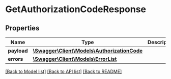 # GetAuthorizationCodeResponse

## Properties
Name | Type | Description | Notes
------------ | ------------- | ------------- | -------------
**payload** | [**\Swagger\Client\Models\AuthorizationCode**](AuthorizationCode.md) |  | [optional] 
**errors** | [**\Swagger\Client\Models\ErrorList**](ErrorList.md) |  | [optional] 

[[Back to Model list]](../../README.md#documentation-for-models) [[Back to API list]](../../README.md#documentation-for-api-endpoints) [[Back to README]](../../README.md)

